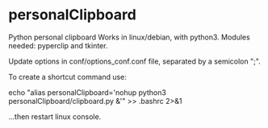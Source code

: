 # personalClipboard
Python personal clipboard
Works in linux/debian, with python3.
Modules needed: pyperclip and tkinter.

Update options in conf/options_conf.conf file, separated by a semicolon ";".

To create a shortcut command use:

echo "alias personalClipboard='nohup python3 personalClipboard/clipboard.py &'" >> .bashrc 2>&1

...then restart linux console.
